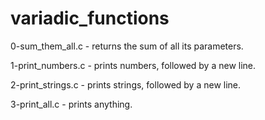 # variadic_functions

0-sum_them_all.c - returns the sum of all its parameters.

1-print_numbers.c - prints numbers, followed by a new line.

2-print_strings.c - prints strings, followed by a new line.

3-print_all.c - prints anything.
